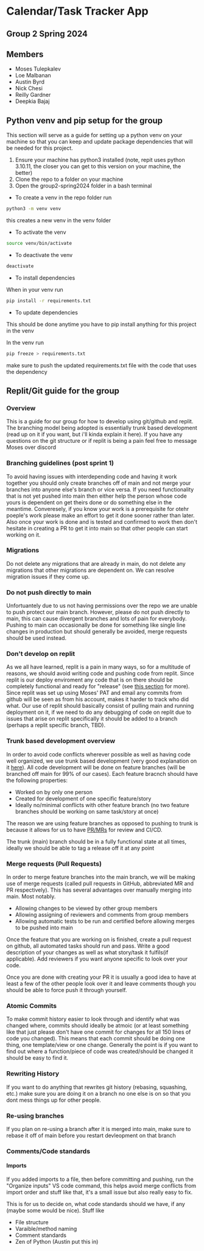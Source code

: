 # Calendar/Task Tracker App
## Group 2 Spring 2024
## Members
- Moses Tulepkalev
- Loe Malbanan
- Austin Byrd
- Nick Chesi
- Reilly Gardner
- Deepkia Bajaj


## Python venv and pip setup for the group
This section will serve as a guide for setting up a python venv on your machine so that you can keep and update package dependencies that will be needed for this project.

1. Ensure your machine has python3 installed (note, repit uses python 3.10.11, the closer you can get to this version on your machine, the better)
2. Clone the repo to a folder on your machine
3. Open the group2-spring2024 folder in a bash terminal

- To create a venv
in the repo folder run
```bash
python3 -m venv venv
```
this creates a new venv in the venv folder
- To activate the venv
```bash
source venv/bin/activate
```
- To deactivate the venv
```bash
deactivate
```
- To install dependencies

When in your venv run
```bash
pip install -r requirements.txt
```

- To update dependencies

This should be done anytime you have to pip install anything for this project in the venv

In the venv run
```bash
pip freeze > requirements.txt
```
make sure to push the updated requirements.txt file with the code that uses the dependency
## Replit/Git guide for the group

### Overview
This is a guide for our group for how to develop using git/github and replit. The branching model being adopted is essentially trunk based development (read up on it if you want, but i'll kinda explain it here).
If you have any questions on the git structure or if replit is being a pain feel free to message Moses over discord

### Branching guidelines (post sprint 1)
To avoid having issues with interdepending code and having it work together you should only create branches off of main and not merge your branches into anyone else's branch or vice versa. If you need functionality that is not yet pushed into main then either help the person whose code yours is dependent on get theirs done or do something else in the meantime. Converesely, if you know your work is a prerequisite for otehr poeple's work please make an effort to get it done sooner rather than later. Also once your work is done and is tested and confirmed to work then don't hesitate in creating a PR to get it into main so that other people can start working on it.

### Migrations
Do not delete any migrations that are already in main, do not delete any migrations that other migrations are dependent on. We can resolve migration issues if they come up.
### Do not push directly to main
Unfortuantely due to us not having permissions over the repo we are unable to push protect our main branch. However, please do not push directly to main, this can cause divergent branches and lots of pain for everybody. Pushing to main can occasionally be done for something like single line changes in production but should generally be avoided, merge requests should be used instead.

### Don't develop on replit
As we all have learned, replit is a pain in many ways, so for a multitude of reasons, we should avoid writing code and pushing code from replit. Since replit is our deploy enviroment any code that is on there should be completely functional and ready for "release" (see [this section](#trunk-based-development-overview) for more). Since replit was set up using Moses' PAT and email any commits from github will be seen as from his account, makes it harder to track who did what. Our use of replit should basically consist of pulling main and running deployment on it, if we need to do any debugging of code on replit due to issues that arise on replit specifically it should be added to a branch (perhaps a replit specific branch, TBD).

### Trunk based development overview
In order to avoid code conflicts wherever possible as well as having code well organized, we use trunk based development (very good explanation on it [here](https://trunkbaseddevelopment.com/)).
All code development will be done on feature branches (will be branched off main for 99% of our cases).
Each feature bracnch should have the following properties:

- Worked on by only one person
- Created for development of one specific feature/story
- Ideally no/minimal conflicts with other feature branch (no two feature branches should be working on same task/story at once)

The reason we are using feature branches as opposed to pushing to trunk is because it allows for us to have [PR/MRs](#merge-requests-(pull-requests)) for review and CI/CD.

The trunk (main) branch should be in a fully functional state at all times, ideally we should be able to tag a release off it at any point

### Merge requests (Pull Requests)
In order to merge feature branches into the main branch, we will be making use of merge requests (called pull requests in GitHub, abbreviated MR and PR respectively). This has several advantages over manually merging into main. Most notably.

- Allowing changes to be viewed by other group members
- Allowing assigning of reviewers and comments from group members
- Allowing automatic tests to be run and certified before allowing merges to be pushed into main

Once the feature that you are working on is finished, create a pull request on github, all automated tasks should run and pass.
Write a good description of your changes as well as what story/task it fulfils(if applicable). Add reviewers if you want anyone specific to look over your code.

Once you are done with creating your PR it is usually a good idea to have at least a few of the other people look over it and leave comments though you should be able to force push it through yourself.

### Atomic Commits
To make commit history easier to look through and identify what was changed where, commits should ideally be atmoic (or at least something like that just please don't have one commit for changes for all 150 lines of code you changed). This means that each commit should be doing one thing, one template/view or one change. Generally the point is if you want to find out where a function/piece of code was created/should be changed it should be easy to find it.

### Rewriting History
If you want to do anything that rewrites git history (rebasing, squashing, etc.) make sure you are doing it on a branch no one else is on so that you dont mess things up for other people.

### Re-using branches
If you plan on re-using a branch after it is merged into main, make sure to rebase it off of main before you restart devleopment on that branch

### Comments/Code standards
#### Imports
If you added imports to a file, then before committing and pushing, run the "Organize inputs" VS code command, this helps avoid merge conflicts from import order and stuff like that, it's a small issue but also really easy to fix.

This is for us to decide on, what code standards should we have, if any (maybe some would be nice). Stuff like
- File structure
- Varaible/method naming
- Comment standards
- Zen of Python (Austin put this in)
